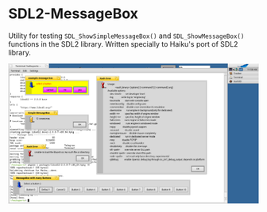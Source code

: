 SDL2-MessageBox
===============

Utility for testing `SDL_ShowSimpleMessageBox()` and `SDL_ShowMessageBox()` functions in the SDL2 library. Written specially to Haiku's port of SDL2 library.

![SDL2 MessageBox on Haiku](Haiku-SDL2-MessageBox_20-Dec-2018.png)
